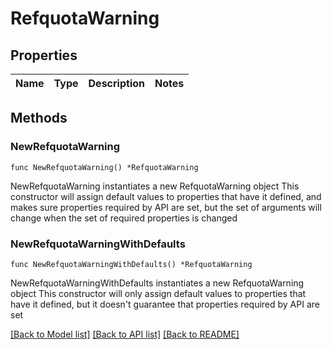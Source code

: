 # RefquotaWarning

## Properties

Name | Type | Description | Notes
------------ | ------------- | ------------- | -------------

## Methods

### NewRefquotaWarning

`func NewRefquotaWarning() *RefquotaWarning`

NewRefquotaWarning instantiates a new RefquotaWarning object
This constructor will assign default values to properties that have it defined,
and makes sure properties required by API are set, but the set of arguments
will change when the set of required properties is changed

### NewRefquotaWarningWithDefaults

`func NewRefquotaWarningWithDefaults() *RefquotaWarning`

NewRefquotaWarningWithDefaults instantiates a new RefquotaWarning object
This constructor will only assign default values to properties that have it defined,
but it doesn't guarantee that properties required by API are set


[[Back to Model list]](../README.md#documentation-for-models) [[Back to API list]](../README.md#documentation-for-api-endpoints) [[Back to README]](../README.md)


